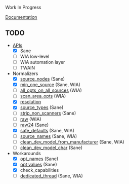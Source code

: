 Work In Progress

[Documentation](https://doc.openpaper.work/libinsane/latest/)

## TODO

* [APIs](https://doc.openpaper.work/libinsane/latest/libinsane/scan_apis.html)
  - [X] Sane
  - [ ] WIA low-level
  - [ ] WIA automation layer
  - [ ] TWAIN
* Normalizers
  - [X] [source_nodes](https://doc.openpaper.work/libinsane/latest/libinsane/normalizers_8h.html#a00631383dd47b29767cd0bc4cb2486f4) (Sane)
  - [X] [min_one_source](https://doc.openpaper.work/libinsane/latest/libinsane/normalizers_8h.html#aeaab4354a3d7cac9d671772638c39645) (Sane, WIA)
  - [ ] [all_opts_on_all_sources](https://doc.openpaper.work/libinsane/latest/libinsane/normalizers_8h.html#af74c3b5b0f598b4da581b9005bddf888) (WIA)
  - [ ] [scan_area_opts](https://doc.openpaper.work/libinsane/latest/libinsane/normalizers_8h.html#a083c0198fa60e7432ed767bc7eec1ff6) (WIA)
  - [X] [resolution](https://doc.openpaper.work/libinsane/latest/libinsane/normalizers_8h.html#a2d8204e4f237beec9eaeed1e81f86aab)
  - [X] [source_types](https://doc.openpaper.work/libinsane/latest/libinsane/normalizers_8h.html#a1a053e0afa1e078d4b4f7259d6ede3fb) (Sane)
  - [ ] [strip_non_scanners](https://doc.openpaper.work/libinsane/latest/libinsane/normalizers_8h.html#a6ad81b76fa1e382563696a4d48595c13) (Sane)
  - [ ] [raw](https://doc.openpaper.work/libinsane/latest/libinsane/normalizers_8h.html#a22994c0572bb0851582d7725ecb5706e) (WIA)
  - [ ] [raw24](https://doc.openpaper.work/libinsane/latest/libinsane/normalizers_8h.html#ade0dd5eaafad0116abe8dec7110a09d4) (Sane)
  - [X] [safe_defaults](https://doc.openpaper.work/libinsane/latest/libinsane/normalizers_8h.html#a67a372c4f853395a4666d6a08582b98a) (Sane, WIA)
  - [ ] [source_names](https://doc.openpaper.work/libinsane/latest/libinsane/normalizers_8h.html#a84a13e5fb92110ea221550e1f8962920) (Sane, WIA)
  - [ ] [clean_dev_model_from_manufacturer](https://doc.openpaper.work/libinsane/latest/libinsane/workarounds_8h.html#a637421aad3092cc436cd63896dcac0fd) (Sane, WIA)
  - [ ] [clean_dev_model_char](https://doc.openpaper.work/libinsane/latest/libinsane/workarounds_8h.html#a81bf1b6689cf782300ab6338ae2269f6) (Sane)
* Workarounds
  - [X] [opt_names](https://doc.openpaper.work/libinsane/latest/libinsane/workarounds_8h.html#a2b87714fe5739e8e479aa955a5b0bb93) (Sane)
  - [X] [opt values](https://doc.openpaper.work/libinsane/latest/libinsane/workarounds_8h.html#a5f3347627b2e65cc425d070701e78659) (Sane)
  - [X] check\_capabilities
  - [ ] [dedicated_thread](https://doc.openpaper.work/libinsane/latest/libinsane/workarounds_8h.html#ad8371ab4f697733b492b51474bf9da8d) (Sane, WIA)

